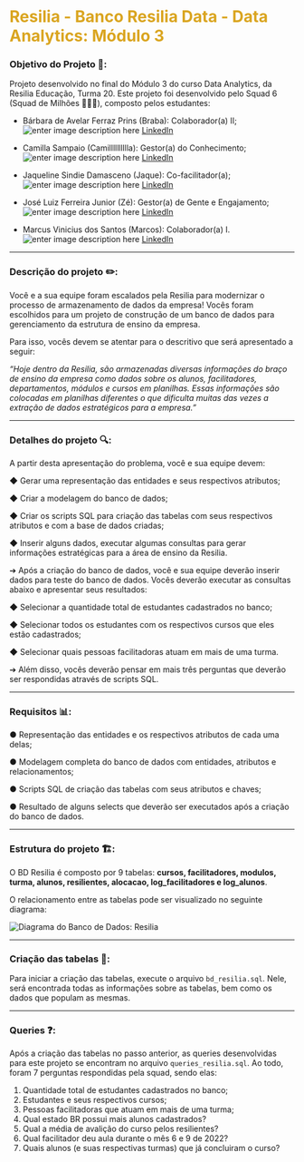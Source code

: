 
  

# <font  color="#DAA520">Resilia - Banco Resilia Data - Data Analytics: Módulo 3</font>

### Objetivo do Projeto 🎯:

  

Projeto desenvolvido no final do Módulo 3 do curso Data Analytics, da Resilia Educação, Turma 20. Este projeto foi desenvolvido pelo Squad 6 (Squad de Milhões 🌽🌽🌽), composto pelos estudantes:

  

- Bárbara de Avelar Ferraz Prins (Braba): Colaborador(a) II;
![enter image description here](https://cdn-icons-png.flaticon.com/24/3536/3536505.png) [LinkedIn](https://www.linkedin.com/in/barbara-avelar/)
  

- Camilla Sampaio (Camilllllllllla): Gestor(a) do Conhecimento;
![enter image description here](https://cdn-icons-png.flaticon.com/24/3536/3536505.png) [LinkedIn](https://www.linkedin.com/in/camilla-sampaio-0b8ab3218/)
  

- Jaqueline Sindie Damasceno (Jaque): Co-facilitador(a);
![enter image description here](https://cdn-icons-png.flaticon.com/24/3536/3536505.png) [LinkedIn](https://www.linkedin.com/in/jaquelinesindie/)
  

- José Luiz Ferreira Junior (Zé): Gestor(a) de Gente e Engajamento;
![enter image description here](https://cdn-icons-png.flaticon.com/24/3536/3536505.png) [LinkedIn](https://www.linkedin.com/in/jos%C3%A9-luiz-ferreira-junior-02a5141b1/)

  

- Marcus Vinicius dos Santos (Marcos): Colaborador(a) I.
![enter image description here](https://cdn-icons-png.flaticon.com/24/3536/3536505.png) [LinkedIn](https://www.linkedin.com/in/marcus-vinicius-santos/)
  
---
### Descrição do projeto ✏️:

Você e a sua equipe foram escalados pela Resilia para modernizar o processo de armazenamento de dados da empresa! Vocês foram escolhidos para um projeto de construção de um banco de dados para gerenciamento da estrutura de ensino da empresa.

Para isso, vocês devem se atentar para o descritivo que será apresentado a seguir:

*“Hoje dentro da Resilia, são armazenadas diversas informações do braço de ensino da empresa como dados sobre os alunos, facilitadores, departamentos, módulos e cursos em planilhas. Essas informações são colocadas em planilhas diferentes o que dificulta muitas das vezes a extração de dados estratégicos para a empresa.”*

---
### Detalhes do projeto 🔍:

A partir desta apresentação do problema, você e sua equipe devem:

◆ Gerar uma representação das entidades e seus respectivos atributos;

◆ Criar a modelagem do banco de dados;

◆ Criar os scripts SQL para criação das tabelas com seus respectivos atributos e com a base de dados criadas;

◆ Inserir alguns dados, executar algumas consultas para gerar informações estratégicas para a área de ensino da Resilia.

  

➔ Após a criação do banco de dados, você e sua equipe deverão inserir dados para teste do banco de dados. Vocês deverão executar as consultas abaixo e apresentar seus resultados:

◆ Selecionar a quantidade total de estudantes cadastrados no banco;

◆ Selecionar todos os estudantes com os respectivos cursos que eles estão cadastrados;

◆ Selecionar quais pessoas facilitadoras atuam em mais de uma turma.

➔ Além disso, vocês deverão pensar em mais três perguntas que deverão ser respondidas através de scripts SQL.

---
### Requisitos :bar_chart::

● Representação das entidades e os respectivos atributos de cada uma delas;

● Modelagem completa do banco de dados com entidades, atributos e relacionamentos;

● Scripts SQL de criação das tabelas com seus atributos e chaves;

● Resultado de alguns selects que deverão ser executados após a criação do banco de dados.

---
### Estrutura do projeto 🏗️:


O BD Resilia é composto por 9 tabelas:  **cursos, facilitadores, modulos, turma, alunos, resilientes, alocacao, log_facilitadores e log_alunos**.

O relacionamento entre as tabelas pode ser visualizado no seguinte diagrama:

![Diagrama do Banco de Dados: Resilia](https://media.discordapp.net/attachments/1005571000999628843/1014509333687582741/Projeto_M3.png?width=730&height=671)

  
---
### Criação das tabelas :bookmark_tabs::


Para iniciar a criação das tabelas, execute o arquivo `bd_resilia.sql`. Nele, será encontrada todas as informações sobre as tabelas, bem como os dados que populam as mesmas. 

---
### Queries ❓:

Após a criação das tabelas no passo anterior, as queries desenvolvidas para este projeto se encontram no arquivo  `queries_resilia.sql`. Ao todo, foram 7 perguntas respondidas pela squad, sendo elas:

 1. Quantidade total de estudantes cadastrados no banco;
 2. Estudantes e seus respectivos cursos;
 3. Pessoas facilitadoras que atuam em mais de uma turma;
 4. Qual estado BR possui mais alunos cadastrados?
 5. Qual a média de avalição do curso pelos resilientes?
 6. Qual facilitador deu aula durante o mês 6 e 9 de 2022?
 7. Quais alunos (e suas respectivas turmas) que já concluiram o curso?
